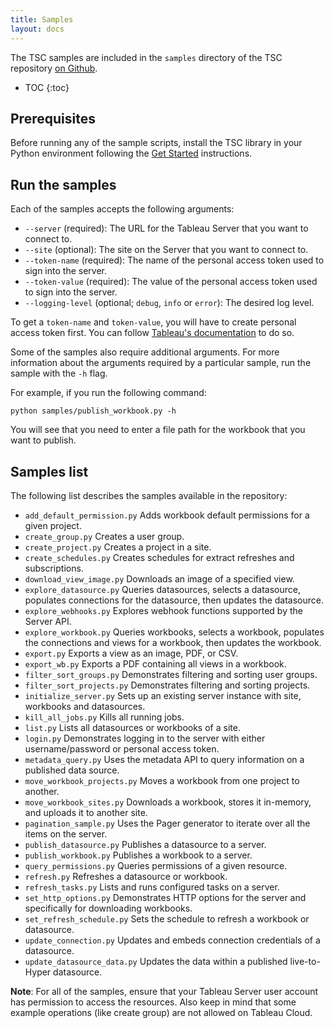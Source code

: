 ```yaml
---
title: Samples
layout: docs
---
```


The TSC samples are included in the `samples` directory of the TSC repository [on Github](https://github.com/tableau/server-client-python/tree/master/samples).

* TOC
{:toc}

## Prerequisites

Before running any of the sample scripts, install the TSC library in your Python environment following the [Get Started](https://tableau.github.io/server-client-python/docs/) instructions.

## Run the samples

Each of the samples accepts the following arguments:

* `--server` (required): The URL for the Tableau Server that you want to connect to.
* `--site` (optional): The site on the Server that you want to connect to.
* `--token-name` (required): The name of the personal access token used to sign into the server.
* `--token-value` (required): The value of the personal access token used to sign into the server.
* `--logging-level` (optional; `debug`, `info` or `error`): The desired log level.

To get a `token-name` and `token-value`, you will have to create personal access token first.
You can follow [Tableau's documentation](https://help.tableau.com/current/server/en-us/security_personal_access_tokens.htm#create-tokens) to do so.

Some of the samples also require additional arguments. For more information about the arguments
required by a particular sample, run the sample with the `-h` flag.

For example, if you run the following command:

```shell
python samples/publish_workbook.py -h
```

You will see that you need to enter a file path for the workbook that you want to publish.

## Samples list

The following list describes the samples available in the repository:

* `add_default_permission.py` Adds workbook default permissions for a given project.
* `create_group.py` Creates a user group.
* `create_project.py` Creates a project in a site.
* `create_schedules.py` Creates schedules for extract refreshes and subscriptions.
* `download_view_image.py` Downloads an image of a specified view.
* `explore_datasource.py` Queries datasources, selects a datasource, populates connections for the datasource, then updates the datasource.
* `explore_webhooks.py` Explores webhook functions supported by the Server API.
* `explore_workbook.py` Queries workbooks, selects a workbook, populates the connections and views for a workbook, then updates the workbook.
* `export.py` Exports a view as an image, PDF, or CSV.
* `export_wb.py` Exports a PDF containing all views in a workbook.
* `filter_sort_groups.py` Demonstrates filtering and sorting user groups.
* `filter_sort_projects.py` Demonstrates filtering and sorting projects.
* `initialize_server.py` Sets up an existing server instance with site, workbooks and datasources.
* `kill_all_jobs.py` Kills all running jobs.
* `list.py` Lists all datasources or workbooks of a site.
* `login.py` Demonstrates logging in to the server with either username/password or personal access token.
* `metadata_query.py` Uses the metadata API to query information on a published data source.
* `move_workbook_projects.py` Moves a workbook from one project to another.
* `move_workbook_sites.py` Downloads a workbook, stores it in-memory, and uploads it to another site.
* `pagination_sample.py` Uses the Pager generator to iterate over all the items on the server.
* `publish_datasource.py` Publishes a datasource to a server.
* `publish_workbook.py` Publishes a workbook to a server.
* `query_permissions.py` Queries permissions of a given resource.
* `refresh.py` Refreshes a datasource or workbook.
* `refresh_tasks.py` Lists and runs configured tasks on a server.
* `set_http_options.py` Demonstrates HTTP options for the server and specifically for downloading workbooks.
* `set_refresh_schedule.py` Sets the schedule to refresh a workbook or datasource.
* `update_connection.py` Updates and embeds connection credentials of a datasource.
* `update_datasource_data.py` Updates the data within a published live-to-Hyper datasource.

**Note**: For all of the samples, ensure that your Tableau Server user account has permission to access the resources. Also keep in mind that some example operations (like create group) are not allowed on Tableau Cloud.
